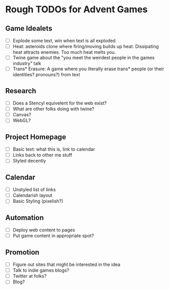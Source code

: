 Rough TODOs for Advent Games
============================


Game Idealets
-------------

- [ ] Explode some text, win when text is all exploded
- [ ] Heat: asteroids clone where firing/moving builds up heat. Dissipating heat attracts enemies. Too much heat melts you.
- [ ] Twine game about the "you meet the weirdest people in the games industry" talk
- [ ] Trans* Erasure: A game where you literally erase trans* people (or their identities? pronouns?) from text

Research
--------

- [ ] Does a Stencyl equivelent for the web exist?
- [ ] What are other folks doing with twine?
- [ ] Canvas? 
- [ ] WebGL?

Project Homepage
----------------

- [ ] Basic text: what this is, link to calendar
- [ ] Links back to other me stuff
- [ ] Styled decently

Calendar
--------

- [ ] Unstyled list of links
- [ ] Calendarish layout
- [ ] Basic Styling (pixelish?)

Automation
----------

- [ ] Deploy web content to pages
- [ ] Put game content in appropriate spot?

Promotion
---------

- [ ] Figure out sites that might be interested in the idea
- [ ] Talk to indie games blogs?
- [ ] Twitter at folks?
- [ ] Blog?
